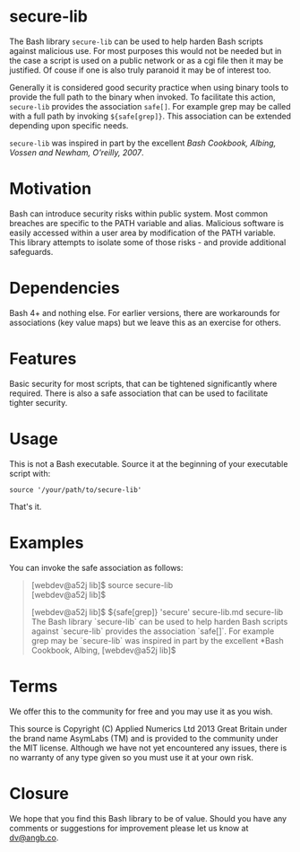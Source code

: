 secure-lib
==========

The Bash library `secure-lib` can be used to help harden Bash scripts against
malicious use.  For most purposes this would not be needed but in the case a 
script is used on a public network or as a cgi file then it may be justified.
Of couse if one is also truly paranoid it may be of interest too.  
  
Generally it is considered good security practice when using binary tools to
provide the full path to the binary when invoked.  To facilitate this action,
`secure-lib` provides the association `safe[]`.  For example grep may be
called with a full path by invoking `${safe[grep]}`.  This association can be
extended depending upon specific needs.  
  
`secure-lib` was inspired in part by the excellent *Bash Cookbook, Albing,
Vossen and Newham, O'reilly, 2007*.  

Motivation
==========

Bash can introduce security risks within public system.  Most common breaches
are specific to the PATH variable and alias. Malicious software is easily 
accessed within a user area by modification of the PATH variable.  This library
attempts to isolate some of those risks - and provide additional safeguards.  

Dependencies
============

Bash 4+ and nothing else.  For earlier versions, there are workarounds for 
associations (key value maps) but we leave this as an exercise for others.   

Features
========

Basic security for most scripts, that can be tightened significantly where
required.  There is also a safe association that can be used to facilitate 
tighter security.  

Usage
=====

This is not a Bash executable.  Source it at the beginning of your executable
script with:  
  
    source '/your/path/to/secure-lib'  

That's it.  
  
Examples
========

You can invoke the safe association as follows:  
  
>[webdev@a52j lib]$ source secure-lib  
>[webdev@a52j lib]$  
>  
>[webdev@a52j lib]$ ${safe[grep]} 'secure' secure-lib.md  
>secure-lib  
>The Bash library `secure-lib` can be used to help harden Bash scripts against  
>`secure-lib` provides the association `safe[]`.  For example grep may be  
>`secure-lib` was inspired in part by the excellent *Bash Cookbook, Albing,  
>[webdev@a52j lib]$  

Terms
=====

We offer this to the community for free and you may use it as you wish.  
  
This source is Copyright (C) Applied Numerics Ltd 2013 Great Britain under the
brand name AsymLabs (TM) and is provided to the community under the MIT license.
Although we have not yet encountered any issues, there is no warranty of any
type given so you must use it at your own risk.  

Closure
=======

We hope that you find this Bash library to be of value.  Should you have any
comments or suggestions for improvement please let us know at
dv@angb.co.  
